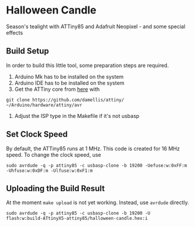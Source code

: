 # Halloween Candle
Season's tealight with ATTiny85 and Adafruit Neopixel - and some special effects

## Build Setup

In order to build this little tool, some preparation steps are required.

1. Arduino Mk has to be installed on the system
1. Arduino IDE has to be installed on the system
1. Get the ATTiny core from [here](https://github.com/damellis/attiny/) with 

```git clone https://github.com/damellis/attiny/ ~/Arduino/hardware/attiny/avr```

1. Adjust the ISP type in the Makefile if it's not usbasp

## Set Clock Speed

By default, the ATTiny85 runs at 1 MHz. This code is created for 16 MHz speed.
To change the clock speed, use

```
sudo avrdude -q -p attiny85 -c usbasp-clone -b 19200 -Uefuse:w:0xFF:m
-Uhfuse:w:0xDF:m -Ulfuse:w:0xF1:m
```

## Uploading the Build Result

At the moment `make upload` is not yet working. Instead, use `avrdude`
directly.

```
sudo avrdude -q -p attiny85 -c usbasp-clone -b 19200 -U
flash:w:build-ATtinyX5-attiny85/halloween-candle.hex:i
```
